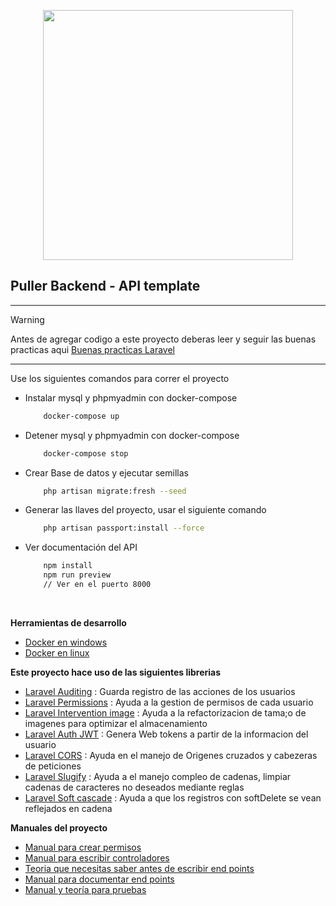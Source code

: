 <p align="center"><a href="https://puller.mx" target="_blank"><img src="http://puller.mx/statics/school-logo.png" width="400"></a></p>

## Puller Backend - API template

---
> [!WARNING]
> Antes de agregar codigo a este proyecto deberas leer y seguir las buenas practicas aqui [Buenas practicas Laravel](https://github.com/alexeymezenin/laravel-best-practices)
---
Use los siguientes comandos para correr el proyecto

- Instalar mysql y phpmyadmin con docker-compose

    ```bash
        docker-compose up
    ```
- Detener mysql y phpmyadmin con docker-compose

    ```bash
        docker-compose stop
    ```

- Crear Base de datos y ejecutar semillas

    ```bash
        php artisan migrate:fresh --seed
    ```

- Generar las llaves del proyecto, usar el siguiente comando

    ```bash
        php artisan passport:install --force
    ```

- Ver documentación del API

    ```bash
        npm install
        npm run preview
        // Ver en el puerto 8000
    ```

<br>

**Herramientas de desarrollo**

- [Docker en windows](https://enmilocalfunciona.io/instalando-y-probando-docker-en-windows-10/)
- [Docker en linux](https://diarioinforme.com/como-instalar-docker-y-docker-compose-en-linux/)

**Este proyecto hace uso de las siguientes librerias**

- [Laravel Auditing](https://github.com/owen-it/laravel-auditing) : Guarda registro de las acciones de los usuarios
- [Laravel Permissions](https://github.com/spatie/laravel-permission) : Ayuda a la gestion de permisos de cada usuario
- [Laravel Intervention image](https://github.com/Intervention/image) : Ayuda a la refactorizacion de tama;o de imagenes para optimizar el almacenamiento
- [Laravel Auth JWT](https://github.com/tymondesigns/jwt-auth) : Genera Web tokens a partir de la informacion del usuario
- [Laravel CORS](https://github.com/fruitcake/laravel-cors) : Ayuda en el manejo de Origenes cruzados y cabezeras de peticiones
- [Laravel Slugify](https://github.com/cocur/slugify) : Ayuda a el manejo compleo de cadenas, limpiar cadenas de caracteres no deseados mediante reglas
- [Laravel Soft cascade](https://github.com/Askedio/laravel-soft-cascade) : Ayuda a que los registros con softDelete se vean reflejados en cadena

**Manuales del proyecto**

- [Manual para crear permisos](./Permisos.md)
- [Manual para escribir controladores](./Controladores.md)
- [Teoria que necesitas saber antes de escribir end points](./Generacion-api.md)
- [Manual para documentar end points](./Documentación-swagger.md)
- [Manual y teoría para pruebas](./Pruebas.md)
